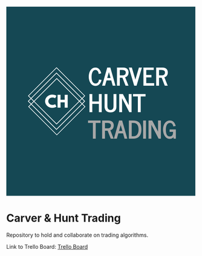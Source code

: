 ![logo](https://github.com/clcarver1130/carver_hunt_trading/blob/master/misc/carverhunt_logo.png)

# Carver & Hunt Trading
Repository to hold and collaborate on trading algorithms. 

Link to Trello Board:
[Trello Board](https://trello.com/b/EaSlItt1/algo-trading-library)
